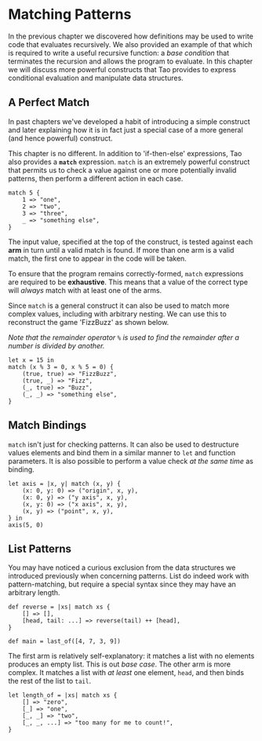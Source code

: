 # Matching Patterns

In the previous chapter we discovered how definitions may be used to write code
that evaluates recursively. We also provided an example of that which is
required to write a useful recursive function: a *base condition* that
terminates the recursion and allows the program to evaluate. In this chapter we
will discuss more powerful constructs that Tao provides to express conditional
evaluation and manipulate data structures.

## A Perfect Match

In past chapters we've developed a habit of introducing a simple construct and
later explaining how it is in fact just a special case of a more general (and
hence powerful) construct.

This chapter is no different. In addition to 'if-then-else' expressions, Tao
also provides a **`match`** expression. `match` is an extremely powerful construct
that permits us to check a value against one or more potentially invalid
patterns, then perform a different action in each case.

```
match 5 {
	1 => "one",
	2 => "two",
	3 => "three",
	_ => "something else",
}
```

The input value, specified at the top of the construct, is tested against each
**arm** in turn until a valid match is found. If more than one arm is a valid
match, the first one to appear in the code will be taken.

To ensure that the program remains correctly-formed, `match` expressions are
required to be **exhaustive**. This means that a value of the correct type will
*always* match with at least one of the arms.

Since `match` is a general construct it can also be used to match more complex
values, including with arbitrary nesting. We can use this to reconstruct the
game 'FizzBuzz' as shown below.

*Note that the remainder operator `%` is used to find the remainder after a
number is divided by another.*

```
let x = 15 in
match (x % 3 = 0, x % 5 = 0) {
	(true, true) => "FizzBuzz",
	(true, _) => "Fizz",
	(_, true) => "Buzz",
	(_, _) => "something else",
}
```

## Match Bindings

`match` isn't just for checking patterns. It can also be used to destructure
values elements and bind them in a similar manner to `let` and function
parameters. It is also possible to perform a value check *at the same time* as
binding.

```
let axis = |x, y| match (x, y) {
	(x: 0, y: 0) => ("origin", x, y),
	(x: 0, y) => ("y axis", x, y),
	(x, y: 0) => ("x axis", x, y),
	(x, y) => ("point", x, y),
} in
axis(5, 0)
```

## List Patterns

You may have noticed a curious exclusion from the data structures we introduced
previously when concerning patterns. List do indeed work with pattern-matching,
but require a special syntax since they may have an arbitrary length.

```
def reverse = |xs| match xs {
	[] => [],
	[head, tail: ...] => reverse(tail) ++ [head],
}

def main = last_of([4, 7, 3, 9])
```

The first arm is relatively self-explanatory: it matches a list with no elements
produces an empty list. This is out *base case*. The other arm is more complex.
It matches a list with *at least* one element, `head`, and then binds the rest
of the list to `tail`.

```
let length_of = |xs| match xs {
	[] => "zero",
	[_] => "one",
	[_, _] => "two",
	[_, _, ...] => "too many for me to count!",
}
```
